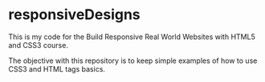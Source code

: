 # responsiveDesigns
This is my code for the Build Responsive Real World Websites with HTML5 and CSS3 course.

The objective with this repository is to keep simple examples of how to use CSS3 and HTML tags basics.
